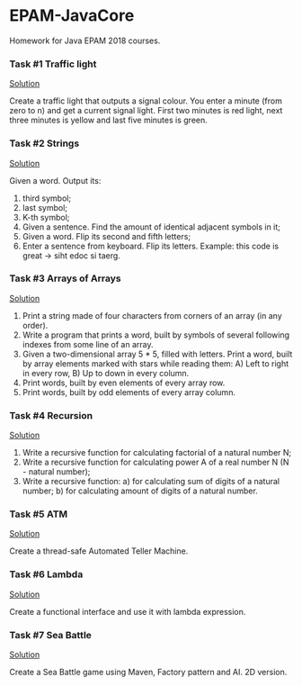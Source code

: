 # EPAM-JavaCore
Homework for Java EPAM 2018 courses.

  ### Task #1 Traffic light 
   [Solution](https://github.com/Michael-Kolbasov/EPAM-JavaCore/tree/master/task01/trafficlight/src)
   
 Create a traffic light that outputs a signal colour. You enter a minute (from zero to n) and get
 a current signal light. First two minutes is red light, next three minutes is yellow and last five minutes is green.
 
  ### Task #2 Strings   
  [Solution](https://github.com/Michael-Kolbasov/EPAM-JavaCore/tree/master/task02/string/manipulations/)
  
 Given a word. Output its:
 1) third symbol;
 2) last symbol;
 3) K-th symbol;
 4) Given a sentence. Find the amount of identical adjacent symbols in it;
 5) Given a word. Flip its second and fifth letters;
 6) Enter a sentence from keyboard. Flip its letters. Example: this code is great -> siht edoc si taerg.
 
  ### Task #3 Arrays of Arrays 
  [Solution](https://github.com/Michael-Kolbasov/EPAM-JavaCore/tree/master/task03/array)
   
  1) Print a string made of four characters from corners of an array (in any order).
  2) Write a program that prints a word, built by symbols of several following indexes from some line of an array.
  3) Given a two-dimensional array 5 * 5, filled with letters. Print a word, built by array elements marked with stars while reading them: A) Left to right in every row, B) Up to down in every column.
  4) Print words, built by even elements of every array row.
  5) Print words, built by odd elements of every array column.

  ### Task #4 Recursion
  [Solution](https://github.com/Michael-Kolbasov/EPAM-JavaCore/tree/master/task04/recursion)
   
  1) Write a recursive function for calculating factorial of a natural number N;
  2) Write a recursive function for calculating power A of a real number N (N - natural number);
  3) Write a recursive function:
      a) for calculating sum of digits of a natural number;
      b) for calculating amount of digits of a natural number.
      
  ### Task #5 ATM
  [Solution](https://github.com/Michael-Kolbasov/EPAM-JavaCore/tree/master/task05/atm)
  
  Create a thread-safe Automated Teller Machine.
  
  ### Task #6 Lambda
  [Solution](https://github.com/Michael-Kolbasov/EPAM-JavaCore/tree/master/task06/functional/interface/src/root/solution)
  
  Create a functional interface and use it with lambda expression.

  ### Task #7 Sea Battle
  [Solution](https://github.com/Michael-Kolbasov/EPAM-JavaCore/tree/master/task07/seabattle)

  Create a Sea Battle game using Maven, Factory pattern and AI. 2D version.
